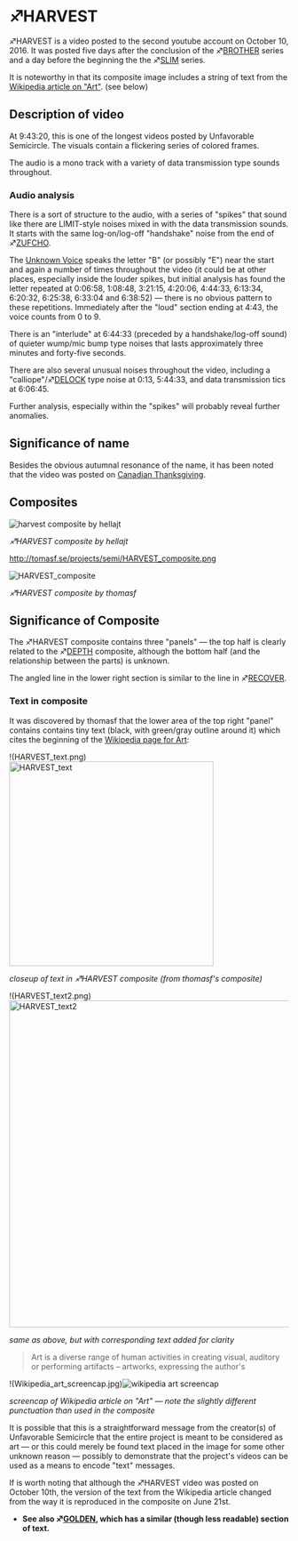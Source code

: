 # ♐HARVEST

♐HARVEST is a video posted to the second youtube account on October 10,
2016. It was posted five days after the conclusion of the
♐[BROTHER](BROTHER "wikilink") series and a day before the beginning
the the ♐[SLIM](SLIM "wikilink") series.

It is noteworthy in that its composite image includes a string of text
from the [Wikipedia article on "Art"](https://en.wikipedia.org/wiki/Art). (see below)

## Description of video

At 9:43:20, this is one of the longest videos posted by Unfavorable
Semicircle. The visuals contain a flickering series of colored frames.

The audio is a mono track with a variety of data transmission type
sounds throughout.

### Audio analysis

There is a sort of structure to the audio, with a series of "spikes"
that sound like there are LIMIT-style noises mixed in with the data
transmission sounds. It starts with the same log-on/log-off "handshake"
noise from the end of ♐[ZUFCHO](ZUFCHO "wikilink").

The [Unknown Voice](Unknown_Voice "wikilink") speaks the letter "B" (or
possibly "E") near the start and again a number of times throughout the
video (it could be at other places, especially inside the louder spikes,
but initial analysis has found the letter repeated at 0:06:58, 1:08:48,
3:21:15, 4:20:06, 4:44:33, 6:13:34, 6:20:32, 6:25:38, 6:33:04 and
6:38:52) — there is no obvious pattern to these repetitions. Immediately
after the "loud" section ending at 4:43, the voice counts from 0 to 9.

There is an "interlude" at 6:44:33 (preceded by a handshake/log-off
sound) of quieter wump/mic bump type noises that lasts approximately
three minutes and forty-five seconds.

There are also several unusual noises throughout the video, including a
"calliope"/♐[DELOCK](DELOCK "wikilink") type noise at 0:13, 5:44:33, and
data transmission tics at 6:06:45.

Further analysis, especially within the "spikes" will probably reveal
further anomalies.

## Significance of name

Besides the obvious autumnal resonance of the name, it has been noted
that the video was posted on [Canadian
Thanksgiving](https://en.wikipedia.org/wiki/Thanksgiving_\(Canada\)).

## Composites

![harvest composite by hellajt](https://user-images.githubusercontent.com/67172823/111562096-f5cc7600-876b-11eb-900f-1309c35f3cfa.png)

*♐HARVEST composite by hellajt*

<http://tomasf.se/projects/semi/HARVEST_composite.png>

![HARVEST_composite](https://user-images.githubusercontent.com/67172823/111562290-55c31c80-876c-11eb-9309-5ba062408818.png)


*♐HARVEST composite by thomasf*

## Significance of Composite

The ♐HARVEST composite contains three "panels" — the top half is clearly
related to the ♐[DEPTH](DEPTH "wikilink") composite, although the bottom
half (and the relationship between the parts) is unknown.

The angled line in the lower right section is similar to the line in
♐[RECOVER](RECOVER "wikilink").

### Text in composite

It was discovered by thomasf that the lower area of the top right
"panel" contains contains tiny text (black, with green/gray outline
around it) which cites the beginning of the [Wikipedia page for
Art](https://en.wikipedia.org/wiki/Art):

!(HARVEST_text.png)<img width="368" alt="HARVEST_text" src="https://user-images.githubusercontent.com/67172823/111562329-683d5600-876c-11eb-89e8-d0b7d3a7d30e.png">

*closeup of text in ♐HARVEST composite (from thomasf's composite)*

!(HARVEST_text2.png)<img width="588" alt="HARVEST_text2" src="https://user-images.githubusercontent.com/67172823/111562373-7a1ef900-876c-11eb-9b36-ba5ba7d56423.png">

*same as above, but with corresponding text added for clarity*

> Art is a diverse range of human activities in creating visual,
> auditory or performing artifacts – artworks, expressing the author's

!(Wikipedia_art_screencap.jpg)![wikipedia art screencap](https://user-images.githubusercontent.com/67172823/111562400-860abb00-876c-11eb-8727-28a4314fcf74.jpg)

*screencap of Wikipedia article on "Art" — note the slightly different
punctuation than used in the composite*

It is possible that this is a straightforward message from the
creator(s) of Unfavorable Semicircle that the entire project is meant to
be considered as art — or this could merely be found text placed in the
image for some other unknown reason — possibly to demonstrate that the
project's videos can be used as a means to encode "text" messages.

If is worth noting that although the ♐HARVEST video was posted on
October 10th, the version of the text from the Wikipedia article changed
from the way it is reproduced in the composite on June 21st.

  - **See also ♐[GOLDEN](GOLDEN "wikilink"), which has a similar (though
    less readable) section of text.**
